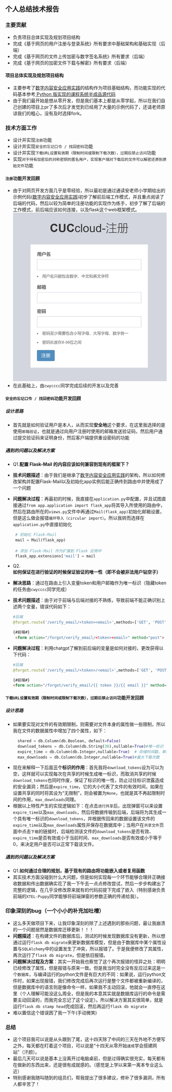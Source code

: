 ## 个人总结技术报告

### 主要贡献
- 负责项目总体实现及规划项目结构
- 完成《基于网页的用户注册与登录系统》所有要求中基础架构和基础实现（后端）
- 完成《基于网页的文件上传加密与数字签名系统》所有要求（后端）
- 完成《基于网页的加密文件下载与解密》所有要求（后端）
#### 项目总体实现及规划项目结构
- 主要参考了[数字内容安全应用实践](https://github.com/anjingcuc/learn_flask_the_hard_way/blob/master/0x09_finished)的结构作为项目基础结构，而功能实现的代码基本参考[ Python 版实现的课程系统半成品源代码 ](https://github.com/TheMasterOfMagic/ac)
- 由于我们最开始是想从零开发，但是我们基本上都是从零学起，所以在我们自己创建的项目上pr了多次后才发觉到已经用了大量的示例代码了，还请老师原谅我们的粗心，没有及时选择fork。


### 技术方面工作
- 设计并实现`注册`功能
- 设计并实现`安全的忘记口令 / 找回密码`功能
- 设计并实现`下载URL设置有效期（限制时间或限制下载次数），过期后禁止访问`功能
- 实现`对于持有加密后的对称密钥的匿名用户，实现客户端对下载后的文件可以解密还原到原始文件`功能

#### `注册`功能开发回顾
- 由于对网页开发方面几乎是零经验，所以最初是通过通读安老师小学期给出的示例代码([数字内容安全应用实践](https://github.com/anjingcuc/learn_flask_the_hard_way/blob/master/0x09_finished))初步了解前后端工作模式，并且重点阅读了后端的代码，然后以较为简单的注册功能的实现作为练手，初步了解了后端的工作模式，前后端应该如何连接，以及flask这个web框架模式。
  ![注册页面](img/register.png)
- 在此基础上，由`cwycccc`同学完成后续的开发以及完善

#### `安全的忘记口令 / 找回密码`功能开发回顾
##### 设计思路
- 首先就是如何验证用户是本人，从而实现**安全地**这个要求，在这里我选择的是使用`邮箱验证`，也就是通过向用户注册时使用的邮箱发送验证码，然后用户通过提交验证码来证明身份，然后客户端提供重设密码的功能
##### 遇到的问题以及解决方案
- Q1.**配置 Flask-Mail 的内容应该如何兼容到现有的框架下？**
- **技术问题描述**：由于我们是继承了[数字内容安全应用实践](https://github.com/anjingcuc/learn_flask_the_hard_way/blob/master/0x09_finished)的架构，所以如何修改架构并配置Flask-Mail以及初始化app实例后能正确传到路由中并使用成了一个问题
- **问题解决过程**：再最初的时候，我直接在`application.py`中配置，并且试图直接通过`from app.application import flask_app`将其导入所使用的路由中，然后在路由所在的`views.py`文件中再通过`Mail(flask_app)`初始化邮箱设置，但是这么做会报错`循环导入（circular import）`。所以我转而选择在`application.py`中直接初始化
   ```python
    # 初始化 Flask-Mail
    mail = Mail(flask_app)

    # 添加 Flask-Mail 作为扩展到 Flask 应用中
    flask_app.extensions['mail'] = mail
  ```

- Q2.**如何保证在进行验证的时候保证验证的唯一性（即不会被非法用户钻空子）**
- **解决思路**：通过在路由上引入变量token和用户邮箱作为唯一标识（隐藏token的任务由`cwycccc`同学完成）
- **技术问题描述**：由于对于前端与后端对接的不熟练，导致前端不能正确识别上述两个变量，错误代码如下：
  ```python
  #后端
  @forgot.route('/verify_email/<token><email>',methods=['GET', 'POST'])
  ```
  ```html
  {#前端#}
   <form action="/forgot/verify_email/<token><email>" method="post">
  ```
- **问题解决过程**：利用chatgpt了解到前后端的变量是如何对接的，更改获得以下代码：
  ```python
  #后端
  @forgot.route('/verify_email/<token>/<email>',methods=['GET', 'POST'])
  ```
  ```html
  {#前端#}
  <form action="/forgot/verify_email/{{ token }}/{{ email }}" method="post">
  ```


#### `下载URL设置有效期（限制时间或限制下载次数），过期后禁止访问`功能开发回顾
##### 设计思路
- 如果要实现对文件的有效期限制，则需要对文件本身的属性做一些限制，所以我在文件的数据属性中增加了四个属性，如下：
  ```python
    shared = db.Column(db.Boolean, default=False)
    download_tokens = db.Column(db.String(36),nullable=True)#唯一标识
    expire_time = db.Column(db.Integer,nullable=True)  # 存储时间戳，单位为秒
    max_downloads = db.Column(db.Integer,nullable=True)#最大下载次数
  ```
- 现在来解释一下后面**三个标识的作用**：首先我将`download_tokens`设为可以为空，这样就可以实现每次在共享的时候生成唯一标识，而取消共享的时候`download_tokens`也同时作废，保证了标识的唯一性，防止过往标识泄露造成的安全漏洞；然后是`expire_time`，它的大小代表了文件的有效时间，如果在设置共享的同时将其设为“无限制”，则会被置为`None`，也就是其不再起限制时间的作用，`max_downloads`同理。
- 根据以上特性产生的实现逻辑如下：在点击`进行共享`后，出现弹窗可以来设置`expire_time`以及`max_downloads`，然后将数据传输到后端，后端将为其生成一个具有唯一标识的`download_tokens`，并根据传回来的数据设置该文件的`expire_time`以及`max_downloads`属性并保存在数据库中；当用户在`共享文件`页面中点击`下载`的链接时，后端检测该文件的`download_tokens`是否有效、`expire_time`是否有效或小于当前时间、`max_downloads`是否有效或小于等于0，来决定用户是否可以正常下载该文件。
  
##### 遇到的问题以及解决方案
- Q1.**如何通过合理的规划，基于现有的路由将功能嵌入或者复用函数**
- 其实技术方面没碰到什么大问题，但是如何实现每一个环节能够合理并正确接收数据和传出数据确实花了我一下午去一点点修改尝试，然后一步步构建出了完整的逻辑，在几乎没修改原来就有的代码前提下完成了嵌入（特别感谢负责前端的`XTEL-Puppy`同学能够将前端弹窗的参数正确的传递给我）。


### 印象深刻的bug（一个小小的补充加吐槽）
- 这么多天做项目下来，让我印象深刻的除了上述遇到的那些问题，最让我崩溃的一个问题居然是数据库迁移更新！！！
- **问题描述**：在构建文件的数据库后，测试的时候发现数据库没有更新，所以想通过运行`flask db migrate`来更新数据库模型，但是由于数据库中某个属性设置与`SQLAlchemy`中的设置发生了冲突，所以报错了。于是我便修改了其属性，再次运行了`flask db migrate`，但是依旧报错。
- **问题解决过程及方案**：其实一开始我也察觉了这个再次报错的怪异之处：明明已经修改了属性，但是报错与原来一致。但是我当时完全没有反应过来这是一个`数据库`，与编译运行的python文件是有巨大的不同：如果说，运行python文件时，如果出现报错，我们修改完成后再次运行是整个文件都被重新编译的，但是数据库中的语言则是像命令一样，如果我不主动回滚，他就会一直停在这里（个人理解可能没这么周全，但是我的本意其实就是数据库运行的命令是需要主动回滚的，而我完全忘记了这个设定）。所以解决方案其实很简单，就是运行`flask db stamp head`完成回滚，然后再运行`flask db migrate`
- 难以置信这个错误困了我一下午(手动微笑)

### 总结
- 这个项目我可以说是从头跟到了尾，这十四天除了中间的三天在外地不方便写之外，每天都在盯着这个项目，可以说是“十四天从零开始`速成`学会搭建网站”（汗颜）。
- 最后几天可以说是基本上没离开过电脑桌前，但是过得确实很充实，每天都有在做新的东西出来，还是很有成就感的。（感觉是上学以来第一离本专业这么近）
- 特别感谢我随叫随到的组员们，帮我提出了很多建议，修补了很多漏洞，所有人都辛苦了！